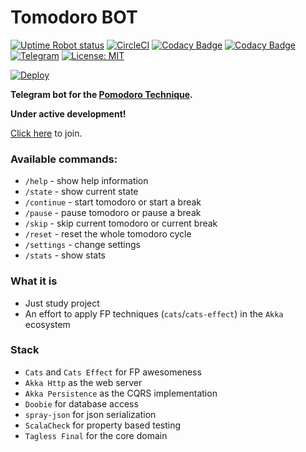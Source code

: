# Tomodoro BOT
[![Uptime Robot status](https://img.shields.io/uptimerobot/status/m782472842-da84bea2eff2fb2b088a87ff.svg)](https://stats.uptimerobot.com/xlwJ1i8DW)
[![CircleCI](https://circleci.com/gh/chepiov/tomodoro-bot.svg?style=shield)](https://circleci.com/gh/chepiov/tomodoro-bot)
[![Codacy Badge](https://api.codacy.com/project/badge/Grade/14350b5814124e1db12cad1869c4cd95)](https://app.codacy.com/app/chepiov/tomodoro-bot?utm_source=github.com&utm_medium=referral&utm_content=chepiov/tomodoro-bot&utm_campaign=Badge_Grade_Dashboard)
[![Codacy Badge](https://api.codacy.com/project/badge/Coverage/a6c863b3a4fa4f1291a3e9d3db8df246)](https://www.codacy.com/app/chepiov/tomodoro-bot?utm_source=github.com&utm_medium=referral&utm_content=chepiov/tomodoro-bot&utm_campaign=Badge_Coverage)
[![Telegram](https://img.shields.io/badge/telegram-join-green.svg)](https://telegram.me/tomodoroBot)
[![License: MIT](https://img.shields.io/badge/License-MIT-blue.svg)](https://raw.githubusercontent.com/chepiov/tomodoro-bot/master/LICENSE)

[![Deploy](https://www.herokucdn.com/deploy/button.svg)](https://heroku.com/deploy)


**Telegram bot for the [Pomodoro Technique](https://en.wikipedia.org/wiki/Pomodoro_Technique).**

**Under active development!**

[Click here](https://telegram.me/tomodoroBot) to join. 

### Available commands:
* `/help`      - show help information
* `/state`     - show current state
* `/continue`  - start tomodoro or start a break 
* `/pause`     - pause tomodoro or pause a break
* `/skip`      - skip current tomodoro or current break
* `/reset`     - reset the whole tomodoro cycle
* `/settings`  - change settings
* `/stats`     - show stats


### What it is ###
* Just study project
* An effort to apply FP techniques (`cats`/`cats-effect`) in the `Akka` ecosystem

### Stack ###
* `Cats` and `Cats Effect` for FP awesomeness
* `Akka Http` as the web server
* `Akka Persistence` as the CQRS implementation
* `Doobie` for database access
* `spray-json` for json serialization
* `ScalaCheck` for property based testing
* `Tagless Final` for the core domain



